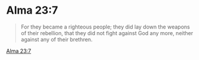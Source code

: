 # Alma 23:7

> For they became a righteous people; they did lay down the weapons of their rebellion, that they did not fight against God any more, neither against any of their brethren.

[Alma 23:7](https://www.churchofjesuschrist.org/study/scriptures/bofm/alma/23?lang=eng&id=p7#p7)


